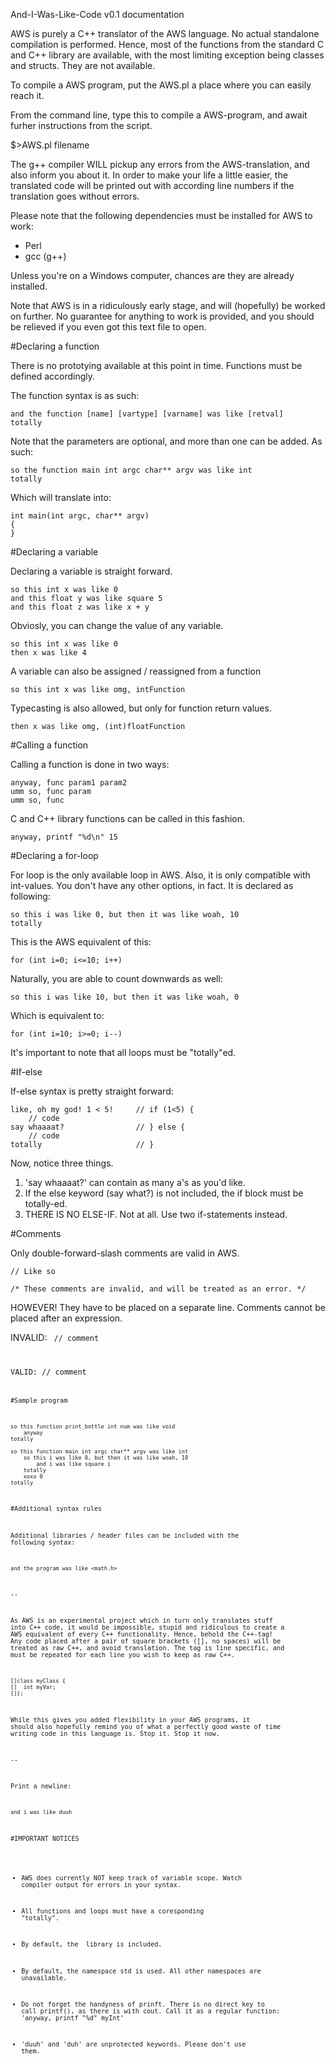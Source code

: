 And-I-Was-Like-Code v0.1 documentation

AWS is purely a C++ translator of the AWS language. No actual
standalone compilation is performed. Hence, most of the functions from 
the standard C and C++ library are available, with the most limiting
exception being classes and structs. They are not available.

To compile a AWS program, put the AWS.pl a place where you can
easily reach it.

From the command line, type this to compile a AWS-program,
and await furher instructions from the script.

$>AWS.pl filename

The g++ compiler WILL pickup any errors from the AWS-translation,
and also inform you about it. In order to make your life a little 
easier, the translated code will be printed out with according line
numbers if the translation goes without errors.

Please note that the following dependencies must be installed for
AWS to work:
-	Perl
-	gcc (g++)

Unless you're on a Windows computer, chances are they are already installed.

Note that AWS is in a ridiculously early stage, and will (hopefully)
be worked on further. No guarantee for anything to work is provided, and
you should be relieved if you even got this text file to open.


#Declaring a function

There is no prototying available at this point in time. Functions must be
defined accordingly. 

The function syntax is as such:


	and the function [name] [vartype] [varname] was like [retval]  
	totally  


Note that the parameters are optional, and more than one can be added. 
As such:
	
	so the function main int argc char** argv was like int
	totally

Which will translate into:

	int main(int argc, char** argv) 
	{
	}


#Declaring a variable

Declaring a variable is straight forward.

	so this int x was like 0
	and this float y was like square 5
	and this float z was like x + y

Obviosly, you can change the value of any variable. 

	so this int x was like 0
	then x was like 4

A variable can also be assigned / reassigned from a function
	
	so this int x was like omg, intFunction

Typecasting is also allowed, but only for function return values.

	then x was like omg, (int)floatFunction


#Calling a function

Calling a function is done in two ways:

	anyway, func param1 param2
	umm so, func param
	umm so, func

C and C++ library functions can be called in this fashion.

	anyway, printf "%d\n" 15


#Declaring a for-loop

For loop is the only available loop in AWS. Also, it is only compatible
with int-values. You don't have any other options, in fact. It is declared
as following:

	so this i was like 0, but then it was like woah, 10
	totally

This is the AWS equivalent of this:

	for (int i=0; i<=10; i++)

Naturally, you are able to count downwards as well:

	so this i was like 10, but then it was like woah, 0

Which is equivalent to:

	for (int i=10; i>=0; i--) 

It's important to note that all loops must be "totally"ed.


#If-else

If-else syntax is pretty straight forward:

	like, oh my god! 1 < 5!		// if (1<5) { 
		// code
	say whaaaat?  				// } else {
		// code
	totally						// } 

Now, notice three things. 

1. 'say whaaaat?' can contain as many a's as you'd like.
2. If the else keyword (say what?) is not included, the if block
	must be totally-ed.
3. THERE IS NO ELSE-IF. Not at all. Use two if-statements instead.


#Comments

Only double-forward-slash comments are valid in AWS.

	// Like so

	/* These comments are invalid, and will be treated as an error. */

HOWEVER! They have to be placed on a separate line. Comments
cannot be placed after an expression.

INVALID:
	<code> 	  // comment

VALID:
	// comment
	<code>


#Sample program

	so this function print_bottle int num was like void
		anyway
	totally

	so this function main int argc char** argv was like int
		so this i was like 0, but then it was like woah, 10
			and i was like square i
		totally
		xoxo 0
	totally			


#Additional syntax rules  

Additional libraries / header files can be included with the following syntax:

	and the program was like <math.h>

--

As AWS is an experimental project which in turn only translates stuff into
C++ code, it would be impossible, stupid and ridiculous to create a AWS
equivalent of every C++ functionality. Hence, behold the C++-tag! Any code
placed after a pair of square brackets ([], no spaces) will be treated as raw
C++, and avoid translation. The tag is line specific, and must be repeated
for each line you wish to keep as raw C++.

	[]class myClass {	
	[]	int myVar;
	[]};

While this gives you added flexibility in your AWS programs, it should
also hopefully remind you of what a perfectly good waste of time writing code
in this language is. Stop it. Stop it now.

--

Print a newline:

	and i was like duuh


#IMPORTANT NOTICES

- AWS does currently NOT keep track of variable scope. Watch compiler
	output for errors in your syntax.

- All functions and loops must have a coresponding "totally".

- By default, the <iostream> library is included.

- By default, the namespace std is used. All other namespaces are unavailable.

- Do not forget the handyness of prinft. There is no direct key to call
	printf(), as there is with cout. Call it as a regular function:
		'anyway, printf "%d" myInt'

- 'duuh' and 'duh' are unprotected keywords. Please don't use them.









